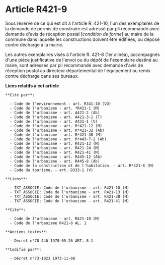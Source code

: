 # Article R421-9

Sous réserve de ce qui est dit à l'article R. 421-10, l'un des exemplaires de la demande de permis de construire est adressé
par pli recommandé avec demande d'avis de réception postal [*condition de forme*] au maire de la commune dans laquelle les
constructions doivent être édifiées, ou déposé contre décharge à la mairie.

Les autres exemplaires visés à l'article R. 421-8 (1er alinéa), accompagnés d'une pièce justificative de l'envoi ou du dépôt
de l'exemplaire destiné au maire, sont adressés par pli recommandé avec demande d'avis de réception postal au directeur
départemental de l'équipement ou remis contre décharge dans ses bureaux.

**Liens relatifs à cet article**

	**Cité par**:

	  - Code de l'environnement - art. R341-10 (VD)
	  - Code de l'urbanisme - art. *R421-1 (M)
	  - Code de l'urbanisme - art. A421-2 (Ab)
	  - Code de l'urbanisme - art. A421-3-1 (T)
	  - Code de l'urbanisme - art. A431-1 (V)
	  - Code de l'urbanisme - art. R*421-12 (M)
	  - Code de l'urbanisme - art. R*421-32 (Ab)
	  - Code de l'urbanisme - art. R*421-38 (M)
	  - Code de l'urbanisme - art. R*443-7-2 (Ab)
	  - Code de l'urbanisme - art. R421-13 (M)
	  - Code de l'urbanisme - art. R421-24 (M)
	  - Code de l'urbanisme - art. R421-41 (M)
	  - Code de l'urbanisme - art. R445-12 (Ab)
	  - Code de l'urbanisme - art. R445-8 (Ab)
	  - Code de la construction et de l'habitation. - art. R*421-8 (M)
	  - Code du tourisme. - art. D333-1 (V)

	**Liens**:

	  - TXT_ASSOCIE: Code de l'urbanisme - art. R421-10 (M)
	  - TXT_ASSOCIE: Code de l'urbanisme - art. R421-13 (M)
	  - TXT_ASSOCIE: Code de l'urbanisme - art. R421-38 (M)
	  - TXT_ASSOCIE: Code de l'urbanisme - art. R421-41 (M)

	**Cite**:

	  - Code de l'urbanisme - art. R421-10 (M)
	  - Code de l'urbanisme R421-8 AL. 1

	**Anciens textes**:

	  - Décret n°70-446 1970-05-26 ART. 8-1

	**Codifié par**:

	  - Décret n°73-1023 1973-11-08
